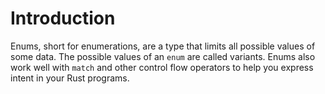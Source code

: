 # Introduction

Enums, short for enumerations, are a type that limits all possible values of some data. The possible values of an `enum` are called variants. Enums also work well with `match` and other control flow operators to help you express intent in your Rust programs.

